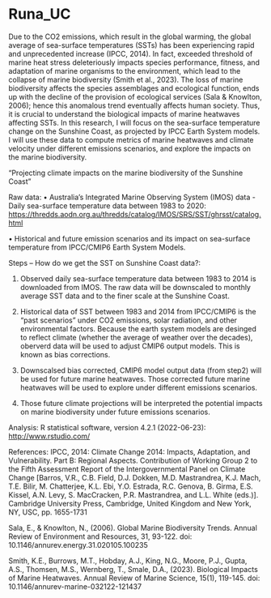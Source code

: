 # Runa_UC

Due to the CO2 emissions, which result in the global warming, the global average of sea-surface temperatures (SSTs) has been experiencing rapid and unprecedented increase (IPCC, 2014). In fact, exceeded threshold of marine heat stress deleteriously impacts species performance, fitness, and adaptation of marine organisms to the environment, which lead to the collapse of marine biodiversity (Smith et al., 2023). The loss of marine biodiversity affects the species assemblages and ecological function, ends up with the decline of the provision of ecological services (Sala & Knowlton, 2006); hence this anomalous trend eventually affects human society. Thus, it is crucial to understand the biological impacts of marine heatwaves affecting SSTs. In this research, I will focus on the sea-surface temperature change on the Sunshine Coast, as projected by IPCC Earth System models. I will use these data to compute metrics of marine heatwaves and climate velocity under different emissions scenarios, and explore the impacts on the marine biodiversity. 

“Projecting climate impacts on the marine biodiversity of the Sunshine Coast”

Raw data:
• Australia’s Integrated Marine Observing System (IMOS) data - Daily sea-surface temperature data between 1983 to 2020:
https://thredds.aodn.org.au/thredds/catalog/IMOS/SRS/SST/ghrsst/catalog.html

• Historical and future emission scenarios and its impact on sea-surface temperature from IPCC/CMIP6 Earth System Models. 

Steps – How do we get the SST on Sunshine Coast data?: 
1. Observed daily sea-surface temperature data between 1983 to 2014 is downloaded from IMOS. The raw data will be downscaled to monthly average SST data and to the finer scale at the Sunshine Coast. 

2. Historical data of SST between 1983 and 2014 from IPCC/CMIP6 is the “past scenarios” under CO2 emissions, solar radiation, and other environmental factors. Because the earth system models are desinged to reflect climate (whether the average of weather over the decades), oberverd data will be used to adjust CMIP6 output models. This is known as bias corrections. 

3. Downscalsed bias corrected, CMIP6 model output data (from step2) will be used for future marine heatwaves. Those corrected future marine heatwaves will be used to explore under different emissions scenarios.

4. Those future climate projections will be interpreted the potential impacts on marine biodiversity under future emissions scenarios. 

Analysis: 
R statistical software, version 4.2.1 (2022-06-23): http://www.rstudio.com/

References: 
IPCC, 2014: Climate Change 2014: Impacts, Adaptation, and Vulnerability. Part B: Regional Aspects. Contribution of Working Group 2 to the Fifth Assessment Report of the Intergovernmental Panel on Climate Change [Barros, V.R., C.B. Field, D.J. Dokken, M.D. Mastrandrea, K.J. Mach, T.E. Bilir, M. Chatterjee, K.L. Ebi, Y.O. Estrada, R.C. Genova, B. Girma, E.S. Kissel, A.N. Levy, S. MacCracken, P.R. Mastrandrea, and L.L. White (eds.)]. Cambridge University Press, Cambridge, United Kingdom and New York, NY, USC, pp. 1655-1731

Sala, E., & Knowlton, N., (2006). Global Marine Biodiversity Trends. Annual Review of Environment and Resources, 31, 93-122. 
doi: 10.1146/annurev.energy.31.020105.100235

Smith, K.E., Burrows, M.T., Hobday, A.J., King, N.G., Moore, P.J., Gupta, A.S., Thomsen, M.S., Wernberg, T., Smale, D.A., (2023). Biological Impacts of Marine Heatwaves. Annual Review of Marine Science, 15(1), 119-145. 
doi: 10.1146/annurev-marine-032122-121437
